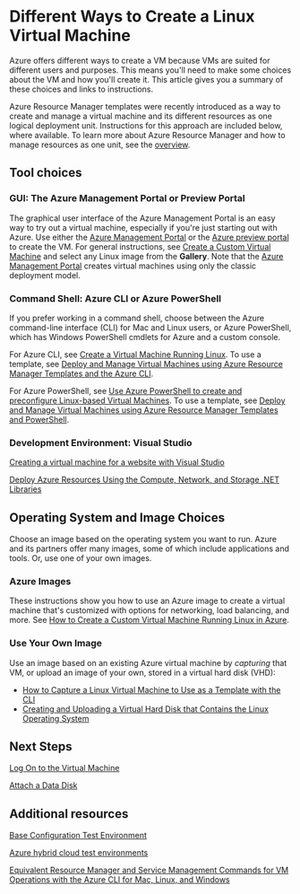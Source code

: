 <properties
	pageTitle="Different ways to create a Linux VM | Windows Azure"
	description="Lists the different ways to create a Linux virtual machine on Azure and gives links to further instructions."
	services="virtual-machines"
	documentationCenter=""
	authors="dsk-2015"
	manager="timlt"
	editor=""
	tags="azure-service-management,azure-resource-manager"/>

<tags
	ms.service="virtual-machines"
	ms.date="08/12/2015"
	wacn.date=""/>

# Different Ways to Create a Linux Virtual Machine

Azure offers different ways to create a VM because VMs are suited for different users and purposes. This means you'll need to make some choices about the VM and how you'll create it. This article gives you a summary of these choices and links to instructions.

Azure Resource Manager templates were recently introduced as a way to create and manage a virtual machine and its different resources as one logical deployment unit. Instructions for this approach are included below, where available. To learn more about Azure Resource Manager and how to manage resources as one unit, see the [overview][].

## Tool choices

### GUI: The Azure Management Portal or Preview Portal

The graphical user interface of the Azure Management Portal is an easy way to try out a virtual machine, especially if you're just starting out with Azure. Use either the [Azure Management Portal](http://manage.windowsazure.cn) or the [Azure preview portal](http://manage.windowsazure.cn) to create the VM. For general instructions, see [Create a Custom Virtual Machine][] and select any Linux image from the **Gallery**. Note that the [Azure Management Portal](http://manage.windowsazure.cn) creates virtual machines using only the classic deployment model.

### Command Shell: Azure CLI or Azure PowerShell

If you prefer working in a command shell, choose between the Azure command-line interface (CLI) for Mac and Linux users, or Azure PowerShell, which has Windows PowerShell cmdlets for Azure and a custom console.

For Azure CLI, see [Create a Virtual Machine Running Linux][]. To use a template, see [Deploy and Manage Virtual Machines using Azure Resource Manager Templates and the Azure CLI][].

For Azure PowerShell, see [Use Azure PowerShell to create and preconfigure Linux-based Virtual Machines][]. To use a template, see [Deploy and Manage Virtual Machines using Azure Resource Manager Templates and PowerShell][].

### Development Environment: Visual Studio

[Creating a virtual machine for a website with Visual Studio][]

[Deploy Azure Resources Using the Compute, Network, and Storage .NET Libraries][]

## Operating System and Image Choices

Choose an image based on the operating system you want to run. Azure and its partners offer many images, some of which include applications and tools. Or, use one of your own images.

### Azure Images

These instructions show you how to use an Azure image to create a virtual machine that's customized with options for networking, load balancing, and more. See [How to Create a Custom Virtual Machine Running Linux in Azure][].

### Use Your Own Image

Use an image based on an existing Azure virtual machine by *capturing* that VM, or upload an image of your own, stored in a virtual hard disk (VHD):

- [How to Capture a Linux Virtual Machine to Use as a Template with the CLI][]
- [Creating and Uploading a Virtual Hard Disk that Contains the Linux Operating System][]

## Next Steps

[Log On to the Virtual Machine][]

[Attach a Data Disk][]

## Additional resources

[Base Configuration Test Environment][]

[Azure hybrid cloud test environments][]

[Equivalent Resource Manager and Service Management Commands for VM Operations with the Azure CLI for Mac, Linux, and Windows][]

<!-- LINKS -->
[overview]: /documentation/articles/resource-group-overview
[Create a Virtual Machine Running Windows]: /documentation/articles/virtual-machines-windows-tutorial
[Create a Virtual Machine Running Linux]: /documentation/articles/virtual-machines-linux-tutorial
<!-- deleted by customization
[Equivalent Resource Manager and Service Management Commands for VM Operations with the Azure CLI for Mac, Linux, and Windows]: /documentation/articles/xplat-cli-azure-manage-vm-asm-arm
-->
<!-- keep by customization: begin -->

[Equivalent Resource Manager and Service Management Commands for VM Operations with the Azure CLI for Mac, Linux, and Windows]:/documentation/articles/xplat-cli-azure-manage-vm-asm-arm
<!-- keep by customization: end -->
[Deploy and Manage Virtual Machines using Azure Resource Manager Templates and the Azure CLI]: /documentation/articles/virtual-machines-deploy-rmtemplates-azure-cli
[Deploy and Manage Virtual Machines using Azure Resource Manager Templates and PowerShell]:/documentation/articles/virtual-machines-deploy-rmtemplates-powershell
[Use Azure PowerShell to create and preconfigure Linux-based Virtual Machines]: /documentation/articles/virtual-machines-ps-create-preconfigure-linux-vms
[How to Create a Custom Virtual Machine Running Linux in Azure]: /documentation/articles/virtual-machines-linux-create-custom
[How to Capture a Linux Virtual Machine to Use as a Template with the CLI]: /documentation/articles/virtual-machines-linux-capture-image
[Creating and Uploading a Virtual Hard Disk that Contains the Linux Operating System]: /documentation/articles/virtual-machines-linux-create-upload-vhd
[Creating a virtual machine for a website with Visual Studio]: /documentation/articles/virtual-machines-dotnet-create-visual-studio-powershell
[Deploy Azure Resources Using the Compute, Network, and Storage .NET Libraries]: /documentation/articles/virtual-machines-arm-deployment
[Log On to the Virtual Machine]: /documentation/articles/virtual-machines-linux-how-to-log-on
[Attach a Data Disk]: /documentation/articles/virtual-machines-linux-how-to-attach-disk
<!-- keep by customization: begin -->

[About Azure VM configuration settings]: https://msdn.microsoft.com/zh-CN/library/azure/dn763935.aspx
<!-- keep by customization: end -->
[Base Configuration Test Environment]: /documentation/articles/virtual-machines-base-configuration-test-environment
[Azure hybrid cloud test environments]: /documentation/articles/virtual-machines-hybrid-cloud-test-environments
[Create a Virtual Machine Running Linux]: /documentation/articles/virtual-machines-linux-tutorial
[Create a Custom Virtual Machine]: /documentation/articles/virtual-machines-create-custom